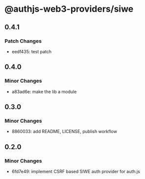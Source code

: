 # @authjs-web3-providers/siwe

## 0.4.1

### Patch Changes

- eedf435: test patch

## 0.4.0

### Minor Changes

- a83ad6e: make the lib a module

## 0.3.0

### Minor Changes

- 8860033: add README, LICENSE, publish workflow

## 0.2.0

### Minor Changes

- 6fd7e49: implement CSRF based SIWE auth provider for auth.js
